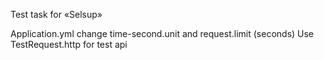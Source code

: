 Test task for «Selsup»

Application.yml change time-second.unit and request.limit (seconds)
Use TestRequest.http for test api
